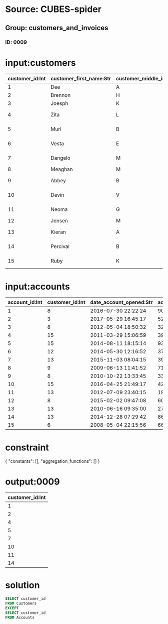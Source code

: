 # Source: CUBES-spider
## Group: customers_and_invoices
### ID: 0009

# input:customers

| customer_id:Int | customer_first_name:Str | customer_middle_initial:Str | customer_last_name:Str | gender:Str | email_address:Str | login_name:Str | login_password:Str | phone_number:Str | town_city:Str | state_county_province:Str | country:Str |
|---|---|---|---|---|---|---|---|---|---|---|---|
| 1 | Dee | A | Larkin | 1 | thora.torphy@example.org | xhartmann | 77789d292604ea04406f | 241.796.1219x37862 | North Nellie | WestVirginia | USA |
| 2 | Brennon | H | Weimann | 0 | roosevelt.collier@example.org | shayne.lesch | ce97a3e4539347daab96 | (943)219-4234x415 | South Isabell | Oklahoma | USA |
| 3 | Joesph | K | Schaefer | 0 | homenick.ambrose@example.net | feeney.lauriane | a6c7a7064c36b038d402 | (488)524-5345 | New Nikolas | Arkansas | USA |
| 4 | Zita | L | Trantow | 0 | destinee06@example.com | rubye.padberg | eb32d2933362d38faff7 | (193)465-6674x4952 | Ellaburgh | Colorado | USA |
| 5 | Murl | B | Shanahan | 1 | jovani64@example.com | jankunding | 398c1603aec3e9de2684 | 1-546-447-9843x13741 | North Helmerbury | Idaho | USA |
| 6 | Vesta | E | Leuschke | 1 | philip94@example.org | zdeckow | bdbc3c18cf28303c4f6a | +69(0)7149212554 | North Devonte | Mississippi | USA |
| 7 | Dangelo | M | Spinka | 1 | zullrich@example.net | camilla.dubuque | 180a37476c537e78d3de | 1-904-787-7320 | West Khaliltown | Kansas | USA |
| 8 | Meaghan | M | Keeling | 0 | pyundt@example.org | lowe.wilber | e67856613cd71f1b2884 | 06015518212 | Kenshire | Mississippi | USA |
| 9 | Abbey | B | Ruecker | 0 | anastacio45@example.org | dubuque.gina | d7629de5171fe29106c8 | 1-344-593-4896x425 | Bruenchester | California | USA |
| 10 | Devin | V | Glover | 0 | udeckow@example.com | ypowlowski | 604f9062a5a0de83ef9d | 197-955-3766 | Lake Eusebiomouth | Florida | USA |
| 11 | Neoma | G | Hauck | 1 | michel92@example.org | ahmad.hagenes | 035f2ba1e2a675c4f426 | +95(0)1523064649 | New Rachellefort | Alabama | USA |
| 12 | Jensen | M | Muller | 0 | lew.nicolas@example.org | pbecker | 5fe7c12dc3176ddf67c4 | (650)406-8761 | Carleefort | Montana | USA |
| 13 | Kieran | A | Auer | 0 | nnolan@example.org | sophia97 | d4ade599672bccdabeee | (157)046-6255x98627 | Lake Freemanville | Kentucky | USA |
| 14 | Percival | B | Kessler | 1 | jacobi.shanon@example.org | lucy.jast | 178613c20728eec256db | (791)562-7792x45732 | Port Hollie | Louisiana | USA |
| 15 | Ruby | K | Boyle | 0 | gwolff@example.net | dthiel | eff2c0dbf972481ba23c | 1-546-302-5676 | East Stephaniafort | SouthDakota | USA |

# input:accounts

| account_id:Int | customer_id:Int | date_account_opened:Str | account_name:Str | other_account_details:Str |
|---|---|---|---|---|
| 1 | 8 | 2016-07-30 22:22:24 | 900 | Regular |
| 2 | 3 | 2017-05-29 16:45:17 | 520 | VIP |
| 3 | 8 | 2012-05-04 18:50:32 | 323 | Regular |
| 4 | 15 | 2011-03-29 15:06:59 | 390 | VIP |
| 5 | 15 | 2014-08-11 18:15:14 | 935 | Regular |
| 6 | 12 | 2014-05-30 12:16:52 | 371 | Regular |
| 7 | 13 | 2015-11-03 08:04:15 | 398 | VIP |
| 8 | 9 | 2009-06-13 11:41:52 | 710 | Regular |
| 9 | 8 | 2010-10-22 13:33:45 | 337 | Regular |
| 10 | 15 | 2016-04-25 21:49:17 | 429 | VIP |
| 11 | 13 | 2012-07-09 23:40:15 | 191 | VIP |
| 12 | 8 | 2015-02-02 09:47:08 | 601 | Regular |
| 13 | 13 | 2010-06-16 09:35:00 | 272 | Regular |
| 14 | 13 | 2014-12-28 07:29:42 | 861 | VIP |
| 15 | 6 | 2008-05-04 22:15:56 | 662 | VIP |

# constraint

{
  "constants": [],
  "aggregation_functions": []
}

# output:0009

| customer_id:Int |
|---|
| 1 |
| 2 |
| 4 |
| 5 |
| 7 |
| 10 |
| 11 |
| 14 |

# solution

```sql
SELECT customer_id
FROM Customers
EXCEPT
SELECT customer_id
FROM Accounts
```
